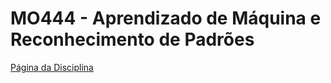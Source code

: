 # MO444 - Aprendizado de Máquina e Reconhecimento de Padrões

[Página da Disciplina](https://www.dac.unicamp.br/portal/caderno-de-horarios/2018/1/S/P/IC/MO444)
